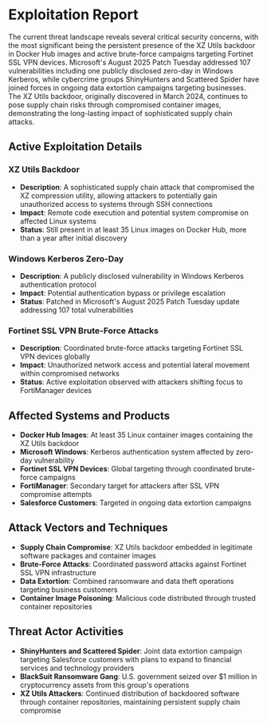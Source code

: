 # Exploitation Report

The current threat landscape reveals several critical security concerns, with the most significant being the persistent presence of the XZ Utils backdoor in Docker Hub images and active brute-force campaigns targeting Fortinet SSL VPN devices. Microsoft's August 2025 Patch Tuesday addressed 107 vulnerabilities including one publicly disclosed zero-day in Windows Kerberos, while cybercrime groups ShinyHunters and Scattered Spider have joined forces in ongoing data extortion campaigns targeting businesses. The XZ Utils backdoor, originally discovered in March 2024, continues to pose supply chain risks through compromised container images, demonstrating the long-lasting impact of sophisticated supply chain attacks.

## Active Exploitation Details

### XZ Utils Backdoor
- **Description**: A sophisticated supply chain attack that compromised the XZ compression utility, allowing attackers to potentially gain unauthorized access to systems through SSH connections
- **Impact**: Remote code execution and potential system compromise on affected Linux systems
- **Status**: Still present in at least 35 Linux images on Docker Hub, more than a year after initial discovery

### Windows Kerberos Zero-Day
- **Description**: A publicly disclosed vulnerability in Windows Kerberos authentication protocol
- **Impact**: Potential authentication bypass or privilege escalation
- **Status**: Patched in Microsoft's August 2025 Patch Tuesday update addressing 107 total vulnerabilities

### Fortinet SSL VPN Brute-Force Attacks
- **Description**: Coordinated brute-force attacks targeting Fortinet SSL VPN devices globally
- **Impact**: Unauthorized network access and potential lateral movement within compromised networks
- **Status**: Active exploitation observed with attackers shifting focus to FortiManager devices

## Affected Systems and Products

- **Docker Hub Images**: At least 35 Linux container images containing the XZ Utils backdoor
- **Microsoft Windows**: Kerberos authentication system affected by zero-day vulnerability
- **Fortinet SSL VPN Devices**: Global targeting through coordinated brute-force campaigns
- **FortiManager**: Secondary target for attackers after SSL VPN compromise attempts
- **Salesforce Customers**: Targeted in ongoing data extortion campaigns

## Attack Vectors and Techniques

- **Supply Chain Compromise**: XZ Utils backdoor embedded in legitimate software packages and container images
- **Brute-Force Attacks**: Coordinated password attacks against Fortinet SSL VPN infrastructure
- **Data Extortion**: Combined ransomware and data theft operations targeting business customers
- **Container Image Poisoning**: Malicious code distributed through trusted container repositories

## Threat Actor Activities

- **ShinyHunters and Scattered Spider**: Joint data extortion campaign targeting Salesforce customers with plans to expand to financial services and technology providers
- **BlackSuit Ransomware Gang**: U.S. government seized over $1 million in cryptocurrency assets from this group's operations
- **XZ Utils Attackers**: Continued distribution of backdoored software through container repositories, maintaining persistent supply chain compromise